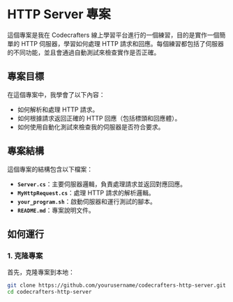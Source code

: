 # HTTP Server 專案

這個專案是我在 Codecrafters 線上學習平台進行的一個練習，目的是實作一個簡單的 HTTP 伺服器，學習如何處理 HTTP 請求和回應。每個練習都包括了伺服器的不同功能，並且會通過自動測試來檢查實作是否正確。

## 專案目標

在這個專案中，我學會了以下內容：
- 如何解析和處理 HTTP 請求。
- 如何根據請求返回正確的 HTTP 回應（包括標頭和回應體）。
- 如何使用自動化測試來檢查我的伺服器是否符合要求。

## 專案結構

這個專案的結構包含以下檔案：
- **`Server.cs`**：主要伺服器邏輯，負責處理請求並返回對應回應。
- **`MyHttpRequest.cs`**：處理 HTTP 請求的解析邏輯。
- **`your_program.sh`**：啟動伺服器和運行測試的腳本。
- **`README.md`**：專案說明文件。

## 如何運行

### 1. 克隆專案

首先，克隆專案到本地：
```bash
git clone https://github.com/yourusername/codecrafters-http-server.git
cd codecrafters-http-server
